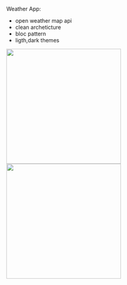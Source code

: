 Weather App:
 - open weather map api
 - clean archeticture
 - bloc pattern
 - ligth,dark themes
 

<img src="https://user-images.githubusercontent.com/40795940/198162632-8d5ad6ba-1cb8-4ddc-bf82-7f8c8b560d33.png" width="300">   <img src="https://user-images.githubusercontent.com/40795940/198162635-951ab95c-24d6-4240-b75f-6aee0e0b3b83.png" width="300">



